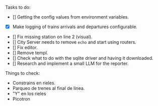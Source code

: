 Tasks to do:

- [] Getting the config values from environment variables.
- [x] Make logging of trains arrivals and departures configurable.
- [] Fix missing station on line 2 (visual).
- [] City Server needs to remove `echo` and start using routers.
- [] Fix editor.
- [] Remove templ.
- [] Check what to do with the sqlite driver and having it downloaded.
- [] Research and implement a small LLM for the reporter.

Things to check:

- Constrains en rieles.
- Parqueo de trenes al final de linea.
- "Y" en los rieles
- Picotron
